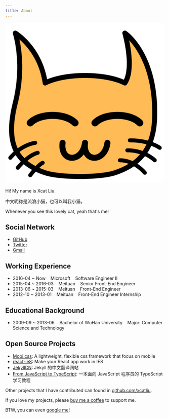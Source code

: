 ```yaml
---
title: About
---
```


![xcatliu logo](/assets/about/xcatliu_512.png)

Hi! My name is Xcat Liu.

中文昵称是流浪小猫，也可以叫我小猫。

Whenever you see this lovely cat, yeah that's me!

## Social Network

- [GitHub](https://github.com/xcatliu)
- [Twitter](https://twitter.com/xcatliu)
- [Gmail](mailto:xcatliu@gmail.com)

## Working Experience

- 2016-04 ~ Now     &nbsp;&nbsp; Microsoft &nbsp;&nbsp; Software Engineer II
- 2015-04 ~ 2016-03 &nbsp;&nbsp; Meituan &nbsp;&nbsp; Senior Front-End Engineer
- 2013-06 ~ 2015-03 &nbsp;&nbsp; Meituan &nbsp;&nbsp; Front-End Engineer
- 2012-10 ~ 2013-01 &nbsp;&nbsp; Meituan &nbsp;&nbsp; Front-End Engineer Internship

## Educational Background

- 2009-09 ~ 2013-06 &nbsp;&nbsp; Bachelor of WuHan University &nbsp;&nbsp; Major: Computer Science and Technology

## Open Source Projects

- [Mobi.css](https://github.com/xcatliu/mobi.css): A lightweight, flexible css framework that focus on mobile
- [react-ie8](https://github.com/xcatliu/react-ie8): Make your React app work in IE8
- [JekyllCN](https://github.com/xcatliu/jekyllcn): Jekyll 的中文翻译网站
- [From JavaScript to TypeScript](https://github.com/xcatliu/from-javascript-to-typescript): 一本面向 JavaScript 程序员的 TypeScript 学习教程

Other projects that I have contributed can found in [github.com/xcatliu](https://github.com/xcatliu).

If you love my projects, please [buy me a coffee](https://github.com/xcatliu/buy-me-a-coffee) to support me.

BTW, you can even [google me](https://www.google.com/search?q=xcatliu)!
